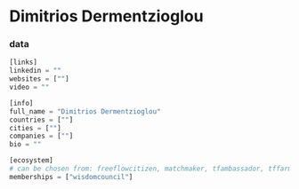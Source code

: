 # Dimitrios Dermentzioglou

### data


```python
[links]
linkedin = ""
websites = [""]
video = ""

[info]
full_name = "Dimitrios Dermentzioglou"
countries = [""]
cities = [""]
companies = [""]
bio = ""

[ecosystem]
# can be chosen from: freeflowcitizen, matchmaker, tfambassador, tffarmer, wisdomcouncil
memberships = ["wisdomcouncil"]

```
